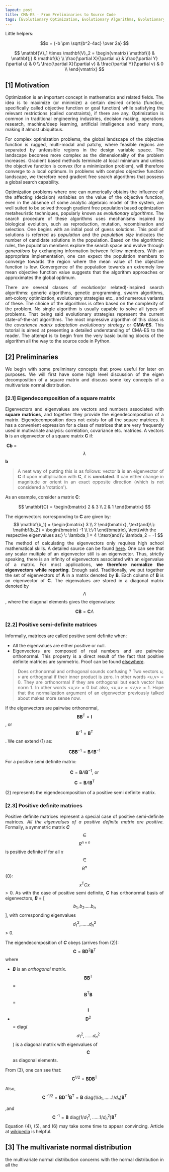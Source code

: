 ```yaml
---
layout: post
title: CMA-ES - From Preliminaries to Source Code
tags: [Evolutionary Optimization, Evolutionary Algorithms, Evolutionary Strategies, CMA-ES, Genetic Algorithms, Swarm Optimization]
---
```


<style>
body {
text-align: justify}
</style>

Little helpers:

$$x = {-b \pm \sqrt{b^2-4ac} \over 2a} $$


$$
\mathbf{V}_1 \times \mathbf{V}_2 =  \begin{vmatrix} 
\mathbf{i} & \mathbf{j} & \mathbf{k} \\
\frac{\partial X}{\partial u} &  \frac{\partial Y}{\partial u} & 0 \\
\frac{\partial X}{\partial v} &  \frac{\partial Y}{\partial v} & 0 \\
\end{vmatrix}
$$


## [1] Motivation 

Optimization is an important concept in mathematics and related fields. The idea is to maximize (or minimize) a certain desired criteria (function, specifically called objective function or goal function) while satisfying the relevant restrictions (called constraints), if there are any. Optimization is common in traditional engineering industries, decision making, operations research, machine/deep learning, artificial intelligence and many more, making it almost ubiquitous. 

For complex optimization problems, the global landscape of the objective function is rugged, multi-modal and patchy, where feasible regions are separated by unfeasible regions in the design variable space. The landscape becomes more complex as the dimensionality of the problem increases. Gradient based methods terminate at local minimum and unless the objective function is convex (for a minimization problem), will therefore converge to a local optimum. In problems with complex objective function landscape, we therefore need gradient free search algorithms that possess a global search capability.  

Optimization problems where one can numerically obtains the influence of the affecting (decision) variables on the value of the objective function, even in the absence of some analytic algebraic model of the system, are well suited to be solved through gradient free population based optimization metaheuristic techniques, popularly known as *evolutionary algorithms*. The search procedure of these algorithms uses mechanisms inspired by biological evolution, such as reproduction, mutation, recombination and selection. One begins with an initial pool of guess solutions. This pool of solutions is referred as *population*  and the *population size* indicates the number of candidate solutions in the population. Based on the algorithmic rules, the population members explore the search space and evolve through *generations* by exchanging information between fellow members. With an appropriate implementation, one can expect the population members to converge towards the region where the mean value of the objective function is low. Convergence of the population towards an extremely low mean objective function value suggests that the algorithm approaches or approximates the global optimum. 

There are several classes of evolution(or related)-inspired search algorithms: generic algorithms, genetic programming, swarm algorithms, ant-colony optimization, evolutionary strategies etc., and numerous variants of these. The choice of the algorithms is often based on the complexity of the problem. No single algorithm is usually capable to solve all types of problems. That being said evolutionary strategies represent the current state-of-the-art algorithms. The most impressive algorithm of this class is the *covariance matrix adaptation evolutionary strategy* or **CMA-ES**. This tutorial is aimed at presenting a detailed understanding of CMA-ES to the reader. The attempt is to begin from the very basic building blocks of the algorithm all the way to the source code in Python.

## [2] Preliminaries

We begin with some preliminary concepts that prove useful for later on purposes. We will first have some high level discussion of the eigen decomposition of a square matrix and discuss some key concepts of a multivariate normal distribution.  

### [2.1] Eigendecomposition of a square matrix
Eigenvectors and eigenvalues are vectors and numbers associated with **square matrices**, and together they provide the eigendecomposition of a matrix. Eigendecomposition does not exists for all the square matrices. It has a convenient expression for a class of matrices that are very frequently used in mutivariate analysis: correlation, covariance etc. matrices. A vectors **b** is an eigenvector of a square matrix **C** if: 


​                                                       **Cb** = $$\lambda$$**b**

> A neat way of putting this is as follows: vector **b** is an eigenvector of **C** if upon multiplication with **C**, it is **unrotated**. It can either change in magnitude or orient in an exact opposite direction (which is not considered a 'rotation').

As an example, consider a matrix **C**:


$$
\mathbf{C} =  \begin{bmatrix} 
2 & 3  \\
2 &  1 
\end{bmatrix}
$$


The eigenvectors corresponding to **C** are given by:
$$
\mathbf{b_1} =  \begin{bmatrix} 
3  \\
2  
\end{bmatrix},  \text{and}\:\: \mathbf{b_2} =  \begin{bmatrix} 
-1  \\
 \:\:1  
\end{bmatrix}, \text{with the respective eigenvalues as:}
\: \lambda_1 = 4 \:\text{and}\: \lambda_2 = -1
$$
The method of calculating the eigenvectors only requires high school mathematical  skills. A detailed source can be found [here](http://lpsa.swarthmore.edu/MtrxVibe/EigMat/MatrixEigen.html). One can see that any scalar multiple  of an eigenvector still is an eigenvector. Thus, strictly speaking, there is an infinity of eigenvectors associated with an eigenvalue of a matrix. For most applications, **we therefore normalize the eigenvectors while reporting**. Enough said. Traditionally, we put together the set of eigenvectors of **A** in a matrix denoted by **B**. Each column of **B** is an eigenvector of **C**. The eigenvalues are stored in a diagonal matrix denoted by $$\Lambda$$, where the diagonal elements gives the eigenvalues:

  
$$
\textbf{CB} = \textbf{C}\Lambda \tag{1}
$$

### [2.2] Positive semi-definite matrices

Informally, matrices are called positive semi definite when:

* All the eigenvalues are either positive or null.
* Eigenvectors are composed of real numbers and are pairwise orthonormal. This property is a direct result of the fact that positive definite matrices are symmetric. Proof can be found [elsewhere](https://math.stackexchange.com/questions/82467/eigenvectors-of-real-symmetric-matrices-are-orthogonal).

> Does orthonormal and orthogonal sounds confusing ? Two vectors *u, v* are orthogonal if their inner product is zero. In other words <u,v> = 0. They are orthonormal if they are orthogonal but each vector has norm 1. In other words <u,v> = 0 but also, <u,u> = <v,v> = 1. Hope that the normalization argument of an eigenvector previously talked about makes more sense now.

If the eigenvectors are pairwise orthonormal, $$\textbf{BB}^{\text{T}} = \textbf{I}$$, or $$\textbf{B}^\text{-1} = \textbf{B}^{\text{T}}$$ . We can extend (1) as:


$$
\textbf{CB}\textbf{B}^{-1} = \textbf{B}\Lambda\textbf{B}^{-1}
$$


For a positive semi definite matrix:


$$
\textbf{C} = \textbf{B}\Lambda\textbf{B}^{-1}, \:\text{or}
$$

$$
\textbf{C} = \textbf{B}\Lambda\textbf{B}^{\text{T}} \tag{2}
$$



(2) represents the eigendecomposition of a positive semi definite matrix. 



### [2.3] Positive definite matrices

Positive definite matrices represent a special case of positive semi-definite matrices. *All the eigenvalues of a positive definite matrix are positive.* Formally, a symmetric matrix ***C*** $$\in$$ $$R^{n \times n}$$ is positive definite if for all *x* $$\in$$ $$R^{n}$$\{0}: $$x^{\text{T}}Cx$$ > 0. As with the case of positive semi definite, ***C*** has orthonormal basis of eigenvectors, ***B*** = [$$b_1, b_2.....b_n$$], with corresponding eigenvalues $$d_1^2, ......d_n^2$$ > 0. 



The eigendecomposition of ***C*** obeys (arrives from (2)):
$$
\boldsymbol{C} = \boldsymbol{BD}^{\text{2}}\boldsymbol{B}^{\text{T}}  \tag{3}
$$
where

* ***B*** is an *orthogonal matrix*. $$\boldsymbol{BB}^{\text{T}}$$ =$$\boldsymbol{B}^{\text{T}}\boldsymbol{B}$$ = $$\textbf{I}$$ 
* $$\boldsymbol{D}^{\text{2}}$$ = diag($$d_1^2, ......d_n^2$$) is a diagonal matrix with eigenvalues of $$\boldsymbol{C}$$ as diagonal elements.

From (3), one can see that:
$$
\boldsymbol{C^{\text{1/2}}} = \boldsymbol{BD}\boldsymbol{B}^{\text{T}}  \tag{4}
$$


Also,
$$
\boldsymbol{C^{\text{ -1/2}}} = \boldsymbol{BD}{^{-1}}\boldsymbol{B}^{\text{T}}  =  \boldsymbol{B}\:\text{diag}(1/d_1, ......1/d_n)\boldsymbol{B}^{\text{T}} \tag{5}
$$


,and
$$
\boldsymbol{C^{\text{ -1}}} =   \boldsymbol{B}\:\text{diag}(1/d_1^{2}, ......1/d_n^{2})\boldsymbol{B}^{\text{T}} \tag{6}
$$
Equation (4), (5), and (6) may take some time to appear convincing. Article at [wikipedia](https://en.wikipedia.org/wiki/Matrix_multiplication#Properties_of_the_matrix_product_.28two_matrices.29) is helpful.



## [3] The multivariate normal distribution

the multivariate normal distribution concerns with the normal distribution in all the 